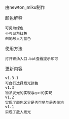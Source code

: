 由newton_miku制作

颜色解释

```
可见为绿色
不可见为红色
倒地敌人为蓝色
```

使用方法

```
打开寄汤入口.bat查看提示即可
```

更新内容

```
v1.3.1
可自行选择发光颜色
v1.3
物品发光的实现与gui的实现
v1.2
实现了颜色区分是否可见与是否倒地
v1.1
实现了敌人发光
```

